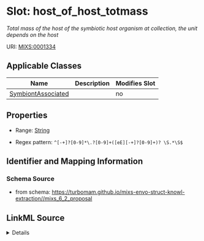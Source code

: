 # Slot: host_of_host_totmass


_Total mass of the host of the symbiotic host organism at collection, the unit depends on the host_



URI: [MIXS:0001334](https://w3id.org/mixs/0001334)



<!-- no inheritance hierarchy -->




## Applicable Classes

| Name | Description | Modifies Slot |
| --- | --- | --- |
[SymbiontAssociated](SymbiontAssociated.md) |  |  no  |







## Properties

* Range: [String](String.md)

* Regex pattern: `^[-+]?[0-9]*\.?[0-9]+([eE][-+]?[0-9]+)? \S.*\S$`





## Identifier and Mapping Information







### Schema Source


* from schema: https://turbomam.github.io/mixs-envo-struct-knowl-extraction//mixs_6_2_proposal




## LinkML Source

<details>
```yaml
name: host_of_host_totmass
description: Total mass of the host of the symbiotic host organism at collection,
  the unit depends on the host
title: host of the symbiotic host total mass
notes:
- host
- host.
- mass
- symbiosis
- total
from_schema: https://turbomam.github.io/mixs-envo-struct-knowl-extraction//mixs_6_2_proposal
rank: 1000
slot_uri: MIXS:0001334
multivalued: false
alias: host_of_host_totmass
domain_of:
- SymbiontAssociated
range: string
required: false
recommended: false
pattern: ^[-+]?[0-9]*\.?[0-9]+([eE][-+]?[0-9]+)? \S.*\S$

```
</details>
